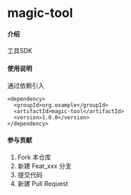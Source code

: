 # magic-tool

#### 介绍
工具SDK


#### 使用说明
通过依赖引入
~~~
<dependency>
  <groupId>org.example</groupId>
  <artifactId>magic-tool</artifactId>
  <version>1.0.0</version>
</dependency>
~~~
#### 参与贡献

1.  Fork 本仓库
2.  新建 Feat_xxx 分支
3.  提交代码
4.  新建 Pull Request
